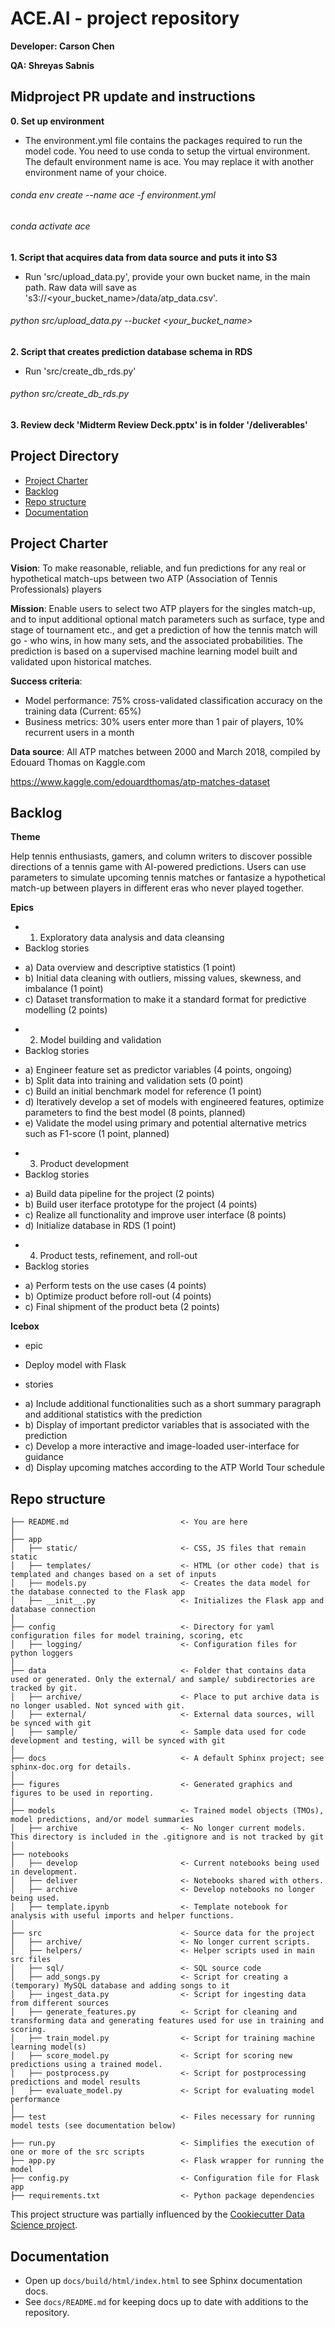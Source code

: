 # ACE.AI - project repository

**Developer: Carson Chen**

**QA: Shreyas Sabnis**

## Midproject PR update and instructions

**0. Set up environment**
* The environment.yml file contains the packages required to run the model code. You need to use conda to setup the virtual environment. The default environment name is ace. You may replace it with another environment name of your choice.

###### conda env create --name ace -f environment.yml
###### conda activate ace

**1. Script that acquires data from data source and puts it into S3**
* Run 'src/upload_data.py', provide your own bucket name, in the main path. Raw data will save as 's3://<your_bucket_name>/data/atp_data.csv'.

###### python src/upload_data.py --bucket <your_bucket_name>

**2. Script that creates prediction database schema in RDS**
* Run 'src/create_db_rds.py'

###### python src/create_db_rds.py

**3. Review deck 'Midterm Review Deck.pptx' is in folder '/deliverables'**


## Project Directory
<!-- toc -->

- [Project Charter](#project-charter)
- [Backlog](#backlog)
- [Repo structure](#repo-structure)
- [Documentation](#documentation)

<!-- tocstop -->

## Project Charter 

**Vision**: To make reasonable, reliable, and fun predictions for any real or hypothetical match-ups between two ATP (Association of Tennis Professionals) players

**Mission**: Enable users to select two ATP players for the singles match-up, and to input additional optional match parameters such as surface, type and stage of tournament etc., and get a prediction of how the tennis match will go - who wins, in how many sets, and the associated probabilities. The prediction is based on a supervised machine learning model built and validated upon historical matches.

**Success criteria**:

* Model performance: 75% cross-validated classification accuracy on the training data (Current: 65%)
* Business metrics: 30% users enter more than 1 pair of players, 10% recurrent users in a month

**Data source**:
All ATP matches between 2000 and March 2018, compiled by Edouard Thomas on Kaggle.com

https://www.kaggle.com/edouardthomas/atp-matches-dataset

## Backlog

**Theme**

Help tennis enthusiasts, gamers, and column writers to discover possible directions of a tennis game with AI-powered predictions. Users can use parameters to simulate upcoming tennis matches or fantasize a hypothetical match-up between players in different eras who never played together.

**Epics**

* 1. Exploratory data analysis and data cleansing
* Backlog stories
- a) Data overview and descriptive statistics (1 point)
- b) Initial data cleaning with outliers, missing values, skewness, and imbalance (1 point)
- c) Dataset transformation to make it a standard format for predictive modelling (2 points) 

* 2. Model building and validation
* Backlog stories
- a) Engineer feature set as predictor variables (4 points, ongoing)
- b) Split data into training and validation sets (0 point)
- c) Build an initial benchmark model for reference (1 point)
- d) Iteratively develop a set of models with engineered features, optimize parameters to find the best model (8 points, planned)
- e) Validate the model using primary and potential alternative metrics such as F1-score (1 point, planned)

* 3. Product development
* Backlog stories
- a) Build data pipeline for the project (2 points)
- b) Build user iterface prototype for the project (4 points)
- c) Realize all functionality and improve user interface (8 points)
- d) Initialize database in RDS (1 point)

* 4. Product tests, refinement, and roll-out
* Backlog stories
- a) Perform tests on the use cases (4 points)
- b) Optimize product before roll-out (4 points)
- c) Final shipment of the product beta (2 points)

**Icebox**
* epic
- Deploy model with Flask

* stories
- a) Include additional functionalities such as a short summary paragraph and additional statistics with the prediction
- b) Display of important predictor variables that is associated with the prediction
- c) Develop a more interactive and image-loaded user-interface for guidance
- d) Display upcoming matches according to the ATP World Tour schedule

## Repo structure 

```
├── README.md                         <- You are here
│
├── app
│   ├── static/                       <- CSS, JS files that remain static 
│   ├── templates/                    <- HTML (or other code) that is templated and changes based on a set of inputs
│   ├── models.py                     <- Creates the data model for the database connected to the Flask app 
│   ├── __init__.py                   <- Initializes the Flask app and database connection
│
├── config                            <- Directory for yaml configuration files for model training, scoring, etc
│   ├── logging/                      <- Configuration files for python loggers
│
├── data                              <- Folder that contains data used or generated. Only the external/ and sample/ subdirectories are tracked by git. 
│   ├── archive/                      <- Place to put archive data is no longer usabled. Not synced with git. 
│   ├── external/                     <- External data sources, will be synced with git
│   ├── sample/                       <- Sample data used for code development and testing, will be synced with git
│
├── docs                              <- A default Sphinx project; see sphinx-doc.org for details.
│
├── figures                           <- Generated graphics and figures to be used in reporting.
│
├── models                            <- Trained model objects (TMOs), model predictions, and/or model summaries
│   ├── archive                       <- No longer current models. This directory is included in the .gitignore and is not tracked by git
│
├── notebooks
│   ├── develop                       <- Current notebooks being used in development.
│   ├── deliver                       <- Notebooks shared with others. 
│   ├── archive                       <- Develop notebooks no longer being used.
│   ├── template.ipynb                <- Template notebook for analysis with useful imports and helper functions. 
│
├── src                               <- Source data for the project 
│   ├── archive/                      <- No longer current scripts.
│   ├── helpers/                      <- Helper scripts used in main src files 
│   ├── sql/                          <- SQL source code
│   ├── add_songs.py                  <- Script for creating a (temporary) MySQL database and adding songs to it 
│   ├── ingest_data.py                <- Script for ingesting data from different sources 
│   ├── generate_features.py          <- Script for cleaning and transforming data and generating features used for use in training and scoring.
│   ├── train_model.py                <- Script for training machine learning model(s)
│   ├── score_model.py                <- Script for scoring new predictions using a trained model.
│   ├── postprocess.py                <- Script for postprocessing predictions and model results
│   ├── evaluate_model.py             <- Script for evaluating model performance 
│
├── test                              <- Files necessary for running model tests (see documentation below) 

├── run.py                            <- Simplifies the execution of one or more of the src scripts 
├── app.py                            <- Flask wrapper for running the model 
├── config.py                         <- Configuration file for Flask app
├── requirements.txt                  <- Python package dependencies 
```
This project structure was partially influenced by the [Cookiecutter Data Science project](https://drivendata.github.io/cookiecutter-data-science/).

## Documentation
 
* Open up `docs/build/html/index.html` to see Sphinx documentation docs. 
* See `docs/README.md` for keeping docs up to date with additions to the repository.

